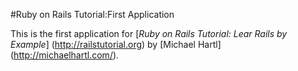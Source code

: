 #Ruby on Rails Tutorial:First Application

This is the first application for [*Ruby on Rails Tutorial:  Lear Rails by Example*] (http://railstutorial.org) by [Michael Hartl] (http://michaelhartl.com/). 